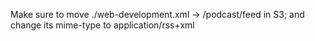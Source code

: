 Make sure to move ./web-development.xml -> /podcast/feed in S3; and change its mime-type to application/rss+xml